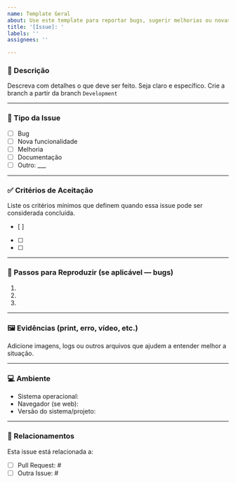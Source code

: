 ```yaml
---
name: Template Geral
about: Use este template para reportar bugs, sugerir melhorias ou novas funcionalidades
title: '[Issue]: '
labels: ''
assignees: ''

---
```


### 📝 Descrição  
Descreva com detalhes o que deve ser feito. Seja claro e específico.
Crie a branch a partir da branch ``Development``

---

### 📂 Tipo da Issue  
- [ ] Bug  
- [ ] Nova funcionalidade  
- [ ] Melhoria  
- [ ] Documentação  
- [ ] Outro: ___

---

### ✅ Critérios de Aceitação  
Liste os critérios mínimos que definem quando essa issue pode ser considerada concluída.
- [ ]  
- [ ]  
- [ ]  

---

### 📎 Passos para Reproduzir (se aplicável — bugs)  
1.  
2.  
3.  

---

### 🖼️ Evidências (print, erro, vídeo, etc.)  
Adicione imagens, logs ou outros arquivos que ajudem a entender melhor a situação.

---

### 💻 Ambiente  
- Sistema operacional:  
- Navegador (se web):  
- Versão do sistema/projeto:  

---

### 🔗 Relacionamentos  
Esta issue está relacionada a:  
- [ ] Pull Request: #  
- [ ] Outra Issue: #
